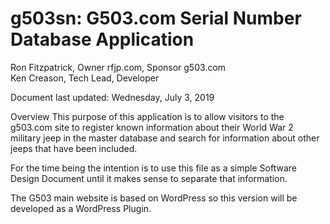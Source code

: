 # g503sn: G503.com Serial Number Database Application

Ron Fitzpatrick, Owner rfjp.com, Sponsor g503.com<br/>
Ken Creason, Tech Lead, Developer

Document last updated: Wednesday, July 3, 2019

Overview
This purpose of this application is to allow visitors to the g503.com site to register known information about their World War 2 military jeep in the master database and search for information about other jeeps that have been included.

For the time being the intention is to use this file as a simple Software Design Document until it makes sense to separate that information.

The G503 main website is based on WordPress so this version will be developed as a WordPress Plugin.
